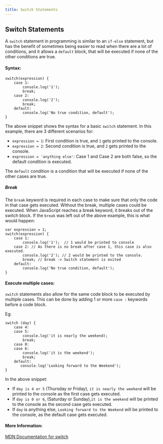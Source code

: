 ```yaml
---
title: Switch Statements
---
```

## Switch Statements
<!-- The article goes here, in GitHub-flavored Markdown. Feel free to add YouTube videos, images, and CodePen/JSBin embeds  -->
A `switch` statement in programming is similar to an `if-else` statement, but has the benefit of sometimes being easier to read when there are a lot of conditions, and it allows a `default` block, that will be executed if none of the other conditions are true.

#### Syntax:
```
switch(expression) {
    case 1:
        console.log('1');
        break;
    case 2:
        console.log('2');
        break;
    default:
        console.log('No true condition, default');
}
```

The above snippet shows the syntax for a basic `switch` statement. In this example, there are 3 different scenarios for:
- `expression = 1`: First condition is true, and `1` gets printed to the console.
- `expression = 2`: Second condition is true, and `2` gets printed to the console.
- `expression = 'anything else'`: Case 1 and Case 2 are both false, so the default condition is executed.

The `default` condition is a condition that will be executed if none of the other cases are true.

##### Break
The `break` keyword is required in each case to make sure that only the code in that case gets executed. Without the break, multiple cases could be executed. When JavaScript reaches a break keyword, it breaks out of the switch block. If the `break` was left out of the above example, this is what would happen:

```
var expression = 1;
switch(expression) {
    case 1:
        console.log('1');  // 1 would be printed to console
    case 2: // As there is no break after case 1, this case is also executed.
        console.log('2'); // 2 would be printed to the console.
        break; // break -> Switch statement is exited
    default:
        console.log('No true condition, default');
}
```


#### Execute multiple cases:
`switch` statements also allow for the same code block to be executed by multiple cases. This can be done by adding 1 or more `case :` keywords before a code block.

Eg:
```
switch (day) {
    case 4:
    case 5:
        console.log('it is nearly the weekend);
        break; 
    case 0:
    case 6:
        console.log('it is the weekend');
        break;
    default: 
       console.log('Looking forward to the Weekend');
}
```

In the above snippet:
- If `day is 4 or 5` (Thursday or Friday), `it is nearly the weekend` will be printed to the console as the first case gets executed.
- If `day is 0 or 6`, (Saturday or Sunday),`it is the weekend` will be printed to the console as the second case gets executed.
- If `day` is anything else, `Looking forward to the Weekend` will be printed to the console, as the default case gets executed.

#### More Information:
<!-- Please add any articles you think might be helpful to read before writing the article -->
<a href='https://developer.mozilla.org/en-US/docs/Web/JavaScript/Reference/Statements/switch' target='_blank' rel='nofollow'>MDN Documentation for switch</a> 
